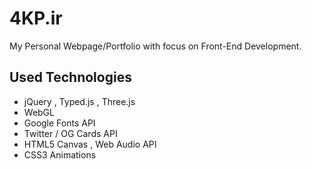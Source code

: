 # 4KP.ir
My Personal Webpage/Portfolio with focus on Front-End Development.


Used Technologies
-----------------

- jQuery , Typed.js , Three.js
- WebGL
- Google Fonts API
- Twitter / OG Cards API
- HTML5 Canvas , Web Audio API
- CSS3 Animations
